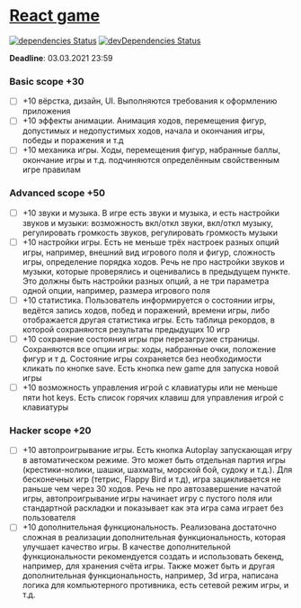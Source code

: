 # [React game][]

[![dependencies Status](https://status.david-dm.org/gh/aplatkouski/react-game.svg)](https://david-dm.org/aplatkouski/react-game)
[![devDependencies Status](https://status.david-dm.org/gh/aplatkouski/react-game.svg?type=dev)](https://david-dm.org/aplatkouski/react-game?type=dev)

**Deadline**: 03.03.2021 23:59

### Basic scope +30

- [ ] +10 вёрстка, дизайн, UI. Выполняются требования к оформлению приложения
- [ ] +10 эффекты анимации. Анимация ходов, перемещения фигур, допустимых и недопустимых
      ходов, начала и окончания игры, победы и поражения и т.д
- [ ] +10 механика игры. Ходы, перемещения фигур, набранные баллы, окончание игры и т.д.
      подчиняются определённым свойственным игре правилам

### Advanced scope +50

- [ ] +10 звуки и музыка. В игре есть звуки и музыка, и есть настройки звуков и музыки:
      возможность вкл/откл звуки, вкл/откл музыку, регулировать громкость звуков, регулировать
      громкость музыки
- [ ] +10 настройки игры. Есть не меньше трёх настроек разных опций игры, например,
      внешний вид игрового поля и фигур, сложность игры, определение порядка ходов. Речь не
      про настройки звуков и музыки, которые проверялись и оценивались в предыдущем пункте.
      Это должны быть настройки разных опций, а не три параметра одной опции, например,
      размера игрового поля
- [ ] +10 статистика. Пользователь информируется о состоянии игры, ведётся запись ходов,
      побед и поражений, времени игры, либо отображается другая статистика игры. Есть таблица
      рекордов, в которой сохраняются результаты предыдущих 10 игр
- [ ] +10 сохранение состояния игры при перезагрузке страницы. Сохраняются все опции игры:
      ходы, набранные очки, положение фигур и т д. Состояние игры сохраняется без
      необходимости кликать по кнопке save. Есть кнопка new game для запуска новой игры
- [ ] +10 возможность управления игрой с клавиатуры или не меньше пяти hot keys. Есть
      список горячих клавиш для управления игрой с клавиатуры

### Hacker scope +20

- [ ] +10 автопроигрывание игры. Есть кнопка Autoplay запускающая игру в автоматическом
      режиме. Это может быть отдельная партия игры (крестики-нолики, шашки, шахматы, морской
      бой, судоку и т.д.). Для бесконечных игр (тетрис, Flappy Bird и т.д), игра зацикливается
      не раньше чем через 30 ходов. Речь не про автозавершение начатой игры, автопроигрывание
      игры начинает игру с пустого поля или стандартной раскладки и показывает как эта игра
      сама играет без пользователя
- [ ] +10 дополнительная функциональность. Реализована достаточно сложная в реализации
      дополнительная функциональность, которая улучшает качество игры. В качестве
      дополнительной функциональности рекомендуется создать и использовать бекенд, например,
      для хранения счёта игры. Также может быть и другая дополнительная функциональность,
      например, 3d игра, написана логика для компьютерного противника, есть сетевой режим
      игры, и т.д.

[react game]: https://github.com/rolling-scopes-school/tasks/blob/master/tasks/react/react-game.md
